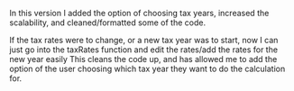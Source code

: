 In this version I added the option of choosing tax years, increased the scalability, and cleaned/formatted some of the code.

If the tax rates were to change, or a new tax year was to start, now I can just go into the taxRates function and edit the rates/add the rates for the new year easily
This cleans the code up, and has allowed me to add the option of the user choosing which tax year they want to do the calculation for.
